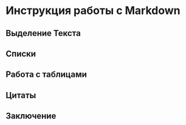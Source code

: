 #  Инструкция работы с Markdown

## Выделение Текста 

## Списки 

## Работа с таблицами 

## Цитаты 

## Заключение 